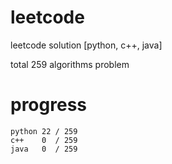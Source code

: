 # leetcode
leetcode solution [python, c++, java]

total 259 algorithms problem
# progress	
	python 22 / 259
	c++    0  / 259
	java   0  / 259
